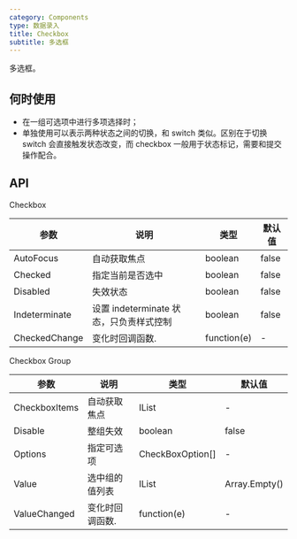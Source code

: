 ```yaml
---
category: Components
type: 数据录入
title: Checkbox
subtitle: 多选框
---
```


多选框。

## 何时使用

- 在一组可选项中进行多项选择时；
- 单独使用可以表示两种状态之间的切换，和 switch 类似。区别在于切换 switch 会直接触发状态改变，而 checkbox 一般用于状态标记，需要和提交操作配合。


## API
Checkbox

| 参数             | 说明                                         | 类型          | 默认值    |
| ---------------- | -------------------------------------------- | ------------- | --------- |
| AutoFocus | 自动获取焦点                             | boolean        | false         |
| Checked            | 	指定当前是否选中         | boolean         |false|
| Disabled            | 失效状态         | boolean         |false       |
| Indeterminate |设置 indeterminate 状态，只负责样式控制       | boolean        | false         |
| CheckedChange |  	变化时回调函数.| function(e)|-     |

Checkbox Group

| 参数             | 说明                                         | 类型          | 默认值    |
| ---------------- | -------------------------------------------- | ------------- | --------- |
| CheckboxItems | 自动获取焦点                             | IList<AntCheckbox>        | -         |
| Disable | 整组失效                             | boolean        | false         |
| Options            |指定可选项         | CheckBoxOption[]         |-       |
| Value |选中组的值列表     | IList<string>        | Array.Empty<string>()         |
| ValueChanged |  	变化时回调函数.| function(e)|-     |